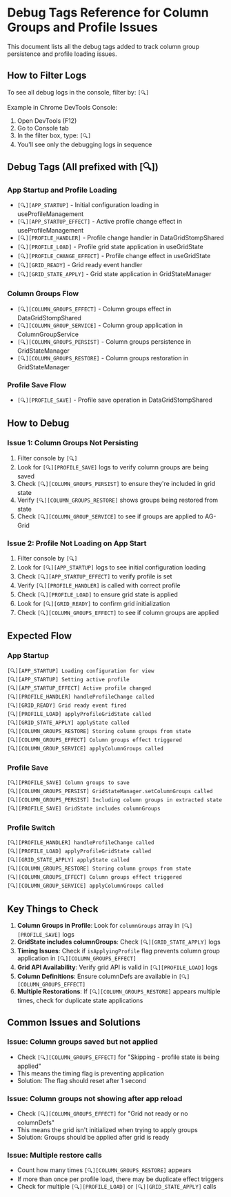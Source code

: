 # Debug Tags Reference for Column Groups and Profile Issues

This document lists all the debug tags added to track column group persistence and profile loading issues.

## How to Filter Logs

To see all debug logs in the console, filter by: `[🔍]`

Example in Chrome DevTools Console:
1. Open DevTools (F12)
2. Go to Console tab
3. In the filter box, type: `[🔍]`
4. You'll see only the debugging logs in sequence

## Debug Tags (All prefixed with [🔍])

### App Startup and Profile Loading
- `[🔍][APP_STARTUP]` - Initial configuration loading in useProfileManagement
- `[🔍][APP_STARTUP_EFFECT]` - Active profile change effect in useProfileManagement
- `[🔍][PROFILE_HANDLER]` - Profile change handler in DataGridStompShared
- `[🔍][PROFILE_LOAD]` - Profile grid state application in useGridState
- `[🔍][PROFILE_CHANGE_EFFECT]` - Profile change effect in useGridState
- `[🔍][GRID_READY]` - Grid ready event handler
- `[🔍][GRID_STATE_APPLY]` - Grid state application in GridStateManager

### Column Groups Flow
- `[🔍][COLUMN_GROUPS_EFFECT]` - Column groups effect in DataGridStompShared
- `[🔍][COLUMN_GROUP_SERVICE]` - Column group application in ColumnGroupService
- `[🔍][COLUMN_GROUPS_PERSIST]` - Column groups persistence in GridStateManager
- `[🔍][COLUMN_GROUPS_RESTORE]` - Column groups restoration in GridStateManager

### Profile Save Flow
- `[🔍][PROFILE_SAVE]` - Profile save operation in DataGridStompShared

## How to Debug

### Issue 1: Column Groups Not Persisting
1. Filter console by `[🔍]`
2. Look for `[🔍][PROFILE_SAVE]` logs to verify column groups are being saved
3. Check `[🔍][COLUMN_GROUPS_PERSIST]` to ensure they're included in grid state
4. Verify `[🔍][COLUMN_GROUPS_RESTORE]` shows groups being restored from state
5. Check `[🔍][COLUMN_GROUP_SERVICE]` to see if groups are applied to AG-Grid

### Issue 2: Profile Not Loading on App Start
1. Filter console by `[🔍]`
2. Look for `[🔍][APP_STARTUP]` logs to see initial configuration loading
3. Check `[🔍][APP_STARTUP_EFFECT]` to verify profile is set
4. Verify `[🔍][PROFILE_HANDLER]` is called with correct profile
5. Check `[🔍][PROFILE_LOAD]` to ensure grid state is applied
6. Look for `[🔍][GRID_READY]` to confirm grid initialization
7. Check `[🔍][COLUMN_GROUPS_EFFECT]` to see if column groups are applied

## Expected Flow

### App Startup
```
[🔍][APP_STARTUP] Loading configuration for view
[🔍][APP_STARTUP] Setting active profile
[🔍][APP_STARTUP_EFFECT] Active profile changed
[🔍][PROFILE_HANDLER] handleProfileChange called
[🔍][GRID_READY] Grid ready event fired
[🔍][PROFILE_LOAD] applyProfileGridState called
[🔍][GRID_STATE_APPLY] applyState called
[🔍][COLUMN_GROUPS_RESTORE] Storing column groups from state
[🔍][COLUMN_GROUPS_EFFECT] Column groups effect triggered
[🔍][COLUMN_GROUP_SERVICE] applyColumnGroups called
```

### Profile Save
```
[🔍][PROFILE_SAVE] Column groups to save
[🔍][COLUMN_GROUPS_PERSIST] GridStateManager.setColumnGroups called
[🔍][COLUMN_GROUPS_PERSIST] Including column groups in extracted state
[🔍][PROFILE_SAVE] GridState includes columnGroups
```

### Profile Switch
```
[🔍][PROFILE_HANDLER] handleProfileChange called
[🔍][PROFILE_LOAD] applyProfileGridState called
[🔍][GRID_STATE_APPLY] applyState called
[🔍][COLUMN_GROUPS_RESTORE] Storing column groups from state
[🔍][COLUMN_GROUPS_EFFECT] Column groups effect triggered
[🔍][COLUMN_GROUP_SERVICE] applyColumnGroups called
```

## Key Things to Check

1. **Column Groups in Profile**: Look for `columnGroups` array in `[🔍][PROFILE_SAVE]` logs
2. **GridState includes columnGroups**: Check `[🔍][GRID_STATE_APPLY]` logs
3. **Timing Issues**: Check if `isApplyingProfile` flag prevents column group application in `[🔍][COLUMN_GROUPS_EFFECT]`
4. **Grid API Availability**: Verify grid API is valid in `[🔍][PROFILE_LOAD]` logs
5. **Column Definitions**: Ensure columnDefs are available in `[🔍][COLUMN_GROUPS_EFFECT]`
6. **Multiple Restorations**: If `[🔍][COLUMN_GROUPS_RESTORE]` appears multiple times, check for duplicate state applications

## Common Issues and Solutions

### Issue: Column groups saved but not applied
- Check `[🔍][COLUMN_GROUPS_EFFECT]` for "Skipping - profile state is being applied"
- This means the timing flag is preventing application
- Solution: The flag should reset after 1 second

### Issue: Column groups not showing after app reload
- Check `[🔍][COLUMN_GROUPS_EFFECT]` for "Grid not ready or no columnDefs"
- This means the grid isn't initialized when trying to apply groups
- Solution: Groups should be applied after grid is ready

### Issue: Multiple restore calls
- Count how many times `[🔍][COLUMN_GROUPS_RESTORE]` appears
- If more than once per profile load, there may be duplicate effect triggers
- Check for multiple `[🔍][PROFILE_LOAD]` or `[🔍][GRID_STATE_APPLY]` calls
